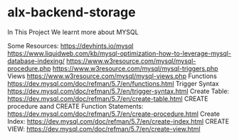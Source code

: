 # alx-backend-storage
In This Project We learnt more about MYSQL

Some Resources:
https://devhints.io/mysql
https://www.liquidweb.com/kb/mysql-optimization-how-to-leverage-mysql-database-indexing/
https://www.w3resource.com/mysql/mysql-procedure.php
https://www.w3resource.com/mysql/mysql-triggers.php
Views https://www.w3resource.com/mysql/mysql-views.php
Functions https://dev.mysql.com/doc/refman/5.7/en/functions.html
Trigger Syntax https://dev.mysql.com/doc/refman/5.7/en/trigger-syntax.html
Create Table: https://dev.mysql.com/doc/refman/5.7/en/create-table.html
CREATE procedure aand CREATE Function Statements: https://dev.mysql.com/doc/refman/5.7/en/create-procedure.html
Create Index: https://dev.mysql.com/doc/refman/5.7/en/create-index.html
CREATE VIEW: https://dev.mysql.com/doc/refman/5.7/en/create-view.html
